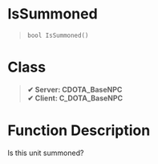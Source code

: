 # IsSummoned
> `bool IsSummoned()`
# Class
> __✔ Server: CDOTA_BaseNPC__  
> __✔ Client: C_DOTA_BaseNPC__  
# Function Description
Is this unit summoned?

